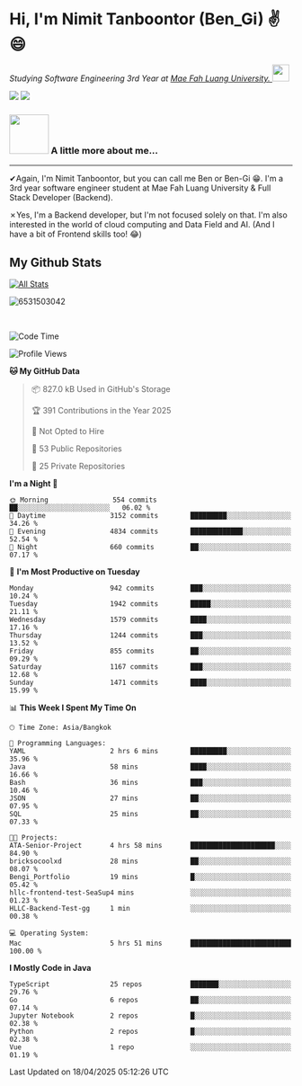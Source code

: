 # Hi, I'm Nimit Tanboontor (Ben_Gi) ✌😄
<p><em>Studying Software Engineering 3rd Year at <a href="https://en.mfu.ac.th/home.html"> Mae Fah Luang University.
</a><img src="https://media.giphy.com/media/WUlplcMpOCEmTGBtBW/giphy.gif" width="30"> </em></p>


[![](https://img.shields.io/badge/linkedin-%230077B5.svg?style=for-the-badge&logo=linkedin)]([https://www.linkedin.com/in/thanaphoom-babparn/](https://www.linkedin.com/in/nimit-tanbooutor-798139246/))
[![](https://img.shields.io/badge/Medium-12100E?style=for-the-badge&logo=medium&logoColor=white)](https://medium.com/@nimittanbooutor)

### <img src="https://media.giphy.com/media/VgCDAzcKvsR6OM0uWg/giphy.gif" width="70"> A little more about me...  

<hr> <!-- Horizontal line -->

&#10004;Again, I'm Nimit Tanboontor, but you can call me Ben or Ben-Gi 😁. I'm a 3rd year software engineer student at Mae Fah Luang University & Full Stack Developer (Backend).

&#10007;Yes, I'm a Backend developer, but I'm not focused solely on that. I'm also interested in the world of cloud computing and Data Field and AI. (And I have a bit of Frontend skills too! 😂)


## My Github Stats

[![All Stats](https://github-readme-stats.vercel.app/api?username=6531503042&show_icons=true&theme=algolia)](https://github.com/6531503042)

<p><img align="center" src="https://github-readme-streak-stats.herokuapp.com/?user=6531503042&" alt="6531503042" /></p>

<br />


<!--START_SECTION:waka-->
![Code Time](http://img.shields.io/badge/Code%20Time-468%20hrs%2028%20mins-blue)

![Profile Views](http://img.shields.io/badge/Profile%20Views-7-blue)

**🐱 My GitHub Data** 

> 📦 827.0 kB Used in GitHub's Storage 
 > 
> 🏆 391 Contributions in the Year 2025
 > 
> 🚫 Not Opted to Hire
 > 
> 📜 53 Public Repositories 
 > 
> 🔑 25 Private Repositories 
 > 
**I'm a Night 🦉** 

```text
🌞 Morning                554 commits         ██░░░░░░░░░░░░░░░░░░░░░░░   06.02 % 
🌆 Daytime                3152 commits        █████████░░░░░░░░░░░░░░░░   34.26 % 
🌃 Evening                4834 commits        █████████████░░░░░░░░░░░░   52.54 % 
🌙 Night                  660 commits         ██░░░░░░░░░░░░░░░░░░░░░░░   07.17 % 
```
📅 **I'm Most Productive on Tuesday** 

```text
Monday                   942 commits         ███░░░░░░░░░░░░░░░░░░░░░░   10.24 % 
Tuesday                  1942 commits        █████░░░░░░░░░░░░░░░░░░░░   21.11 % 
Wednesday                1579 commits        ████░░░░░░░░░░░░░░░░░░░░░   17.16 % 
Thursday                 1244 commits        ███░░░░░░░░░░░░░░░░░░░░░░   13.52 % 
Friday                   855 commits         ██░░░░░░░░░░░░░░░░░░░░░░░   09.29 % 
Saturday                 1167 commits        ███░░░░░░░░░░░░░░░░░░░░░░   12.68 % 
Sunday                   1471 commits        ████░░░░░░░░░░░░░░░░░░░░░   15.99 % 
```


📊 **This Week I Spent My Time On** 

```text
🕑︎ Time Zone: Asia/Bangkok

💬 Programming Languages: 
YAML                     2 hrs 6 mins        █████████░░░░░░░░░░░░░░░░   35.96 % 
Java                     58 mins             ████░░░░░░░░░░░░░░░░░░░░░   16.66 % 
Bash                     36 mins             ███░░░░░░░░░░░░░░░░░░░░░░   10.46 % 
JSON                     27 mins             ██░░░░░░░░░░░░░░░░░░░░░░░   07.95 % 
SQL                      25 mins             ██░░░░░░░░░░░░░░░░░░░░░░░   07.33 % 

🐱‍💻 Projects: 
ATA-Senior-Project       4 hrs 58 mins       █████████████████████░░░░   84.90 % 
bricksocoolxd            28 mins             ██░░░░░░░░░░░░░░░░░░░░░░░   08.07 % 
Bengi_Portfolio          19 mins             █░░░░░░░░░░░░░░░░░░░░░░░░   05.42 % 
hllc-frontend-test-SeaSup4 mins              ░░░░░░░░░░░░░░░░░░░░░░░░░   01.23 % 
HLLC-Backend-Test-gg     1 min               ░░░░░░░░░░░░░░░░░░░░░░░░░   00.38 % 

💻 Operating System: 
Mac                      5 hrs 51 mins       █████████████████████████   100.00 % 
```

**I Mostly Code in Java** 

```text
TypeScript               25 repos            ███████░░░░░░░░░░░░░░░░░░   29.76 % 
Go                       6 repos             ██░░░░░░░░░░░░░░░░░░░░░░░   07.14 % 
Jupyter Notebook         2 repos             █░░░░░░░░░░░░░░░░░░░░░░░░   02.38 % 
Python                   2 repos             █░░░░░░░░░░░░░░░░░░░░░░░░   02.38 % 
Vue                      1 repo              ░░░░░░░░░░░░░░░░░░░░░░░░░   01.19 % 
```




 Last Updated on 18/04/2025 05:12:26 UTC
<!--END_SECTION:waka-->
